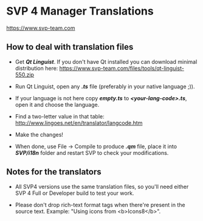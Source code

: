 # SVP 4 Manager Translations

https://www.svp-team.com


## How to deal with translation files

- Get ***Qt Linguist***. 
If you don't have Qt installed you can download minimal distribution here:
https://www.svp-team.com/files/tools/qt-linguist-550.zip

- Run Qt Linguist, open any ***.ts*** file (preferably in your native language ;)).

- If your language is not here copy ***empty.ts*** to ***\<your-lang-code\>.ts***, open it and choose the language.

- Find a two-letter <your-lang-code> value in that table: http://www.lingoes.net/en/translator/langcode.htm

- Make the changes!

- When done, use File -> Compile to produce ***.qm*** file, place it into ***SVP/i18n*** folder and restart SVP to check your modifications.


## Notes for the translators

* All SVP4 versions use the same translation files, so you'll need either SVP 4 Full or Developer build to test your work.

* Please don't drop rich-text format tags when there're present in the source text.
Example: "Using icons from \<b\>Icons8\<\/b\>".
